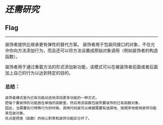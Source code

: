 
# *还需研究*

## **Flag**

***

装饰者提供比继承更有弹性的替代方案。
装饰者用于包装同接口的对象，不仅允许你向方法添加行为，而且还可以将方法设置成原始对象调用（例如装饰者的构造函数）。

装饰者用于通过重载方法的形式添加新功能，该模式可以在被装饰者前面或者后面加上自己的行为以达到特定的目的。

### 总结：
	装饰者模式是为已有功能动态地添加更多功能的一种方式，
	把每个要装饰的功能放在单独的函数里，然后用该函数包装所要装饰的已有函数对象，
	因此，当需要执行特殊行为的时候，调用代码就可以根据需要有选择地、按顺序地使用装饰功能来包装对象。
	优点是把类（函数）的核心职责和装饰功能区分开了。